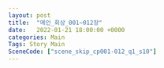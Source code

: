 ```yaml
---
layout: post
title:  "메인_회상_001~012장"
date:   2022-01-21 18:00:00 +0000
categories: Main
Tags: Story Main
SceneCode: ["scene_skip_cp001-012_q1_s10"]
---
```

